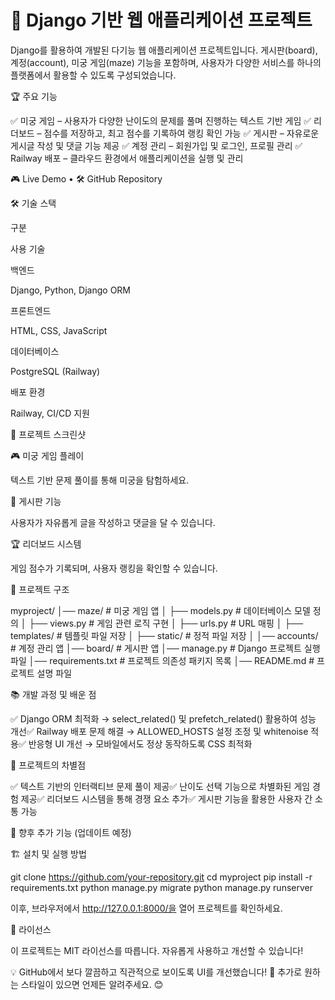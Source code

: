 # 🚀 Django 기반 웹 애플리케이션 프로젝트



Django를 활용하여 개발된 다기능 웹 애플리케이션 프로젝트입니다.
게시판(board), 계정(account), 미궁 게임(maze) 기능을 포함하며, 사용자가 다양한 서비스를 하나의 플랫폼에서 활용할 수 있도록 구성되었습니다.

🏆 주요 기능

✅ 미궁 게임 – 사용자가 다양한 난이도의 문제를 풀며 진행하는 텍스트 기반 게임
✅ 리더보드 – 점수를 저장하고, 최고 점수를 기록하여 랭킹 확인 가능
✅ 게시판 – 자유로운 게시글 작성 및 댓글 기능 제공
✅ 계정 관리 – 회원가입 및 로그인, 프로필 관리
✅ Railway 배포 – 클라우드 환경에서 애플리케이션을 실행 및 관리

🎮 Live Demo • 🛠 GitHub Repository

🛠 기술 스택

구분

사용 기술

백엔드

Django, Python, Django ORM

프론트엔드

HTML, CSS, JavaScript

데이터베이스

PostgreSQL (Railway)

배포 환경

Railway, CI/CD 지원

📸 프로젝트 스크린샷

🎮 미궁 게임 플레이

텍스트 기반 문제 풀이를 통해 미궁을 탐험하세요.



📝 게시판 기능

사용자가 자유롭게 글을 작성하고 댓글을 달 수 있습니다.



🏆 리더보드 시스템

게임 점수가 기록되며, 사용자 랭킹을 확인할 수 있습니다.



📂 프로젝트 구조

myproject/
│── maze/              # 미궁 게임 앱
│   ├── models.py      # 데이터베이스 모델 정의
│   ├── views.py       # 게임 관련 로직 구현
│   ├── urls.py        # URL 매핑
│   ├── templates/     # 템플릿 파일 저장
│   ├── static/        # 정적 파일 저장
│
│── accounts/          # 계정 관리 앱
│── board/             # 게시판 앱
│── manage.py          # Django 프로젝트 실행 파일
│── requirements.txt   # 프로젝트 의존성 패키지 목록
│── README.md          # 프로젝트 설명 파일

📚 개발 과정 및 배운 점

✅ Django ORM 최적화 → select_related() 및 prefetch_related() 활용하여 성능 개선✅ Railway 배포 문제 해결 → ALLOWED_HOSTS 설정 조정 및 whitenoise 적용✅ 반응형 UI 개선 → 모바일에서도 정상 동작하도록 CSS 최적화

🚀 프로젝트의 차별점

✅ 텍스트 기반의 인터랙티브 문제 풀이 제공✅ 난이도 선택 기능으로 차별화된 게임 경험 제공✅ 리더보드 시스템을 통해 경쟁 요소 추가✅ 게시판 기능을 활용한 사용자 간 소통 가능

🔮 향후 추가 기능 (업데이트 예정)



🏗 설치 및 실행 방법

git clone https://github.com/your-repository.git
cd myproject
pip install -r requirements.txt
python manage.py migrate
python manage.py runserver

이후, 브라우저에서 http://127.0.0.1:8000/을 열어 프로젝트를 확인하세요.

📜 라이선스

이 프로젝트는 MIT 라이선스를 따릅니다. 자유롭게 사용하고 개선할 수 있습니다!

💡 GitHub에서 보다 깔끔하고 직관적으로 보이도록 UI를 개선했습니다! 🚀
추가로 원하는 스타일이 있으면 언제든 알려주세요. 😊

